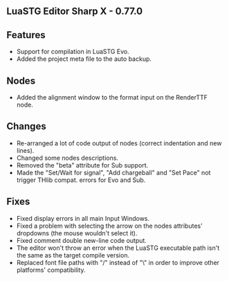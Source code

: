 ﻿## LuaSTG Editor Sharp X - 0.77.0
## Features

* Support for compilation in LuaSTG Evo.
* Added the project meta file to the auto backup.

## Nodes

* Added the alignment window to the format input on the RenderTTF node.

## Changes

* Re-arranged a lot of code output of nodes (correct indentation and new lines).
* Changed some nodes descriptions.
* Removed the "beta" attribute for Sub support.
* Made the "Set/Wait for signal", "Add chargeball" and "Set Pace" not trigger THlib compat. errors for Evo and Sub.

## Fixes

* Fixed display errors in all main Input Windows.
* Fixed a problem with selecting the arrow on the nodes attributes' dropdowns (the mouse wouldn't select it).
* Fixed comment double new-line code output.
* The editor won't throw an error when the LuaSTG executable path isn't the same as the target compile version.
* Replaced font file paths with "/" instead of "\\" in order to improve other platforms' compatibility.